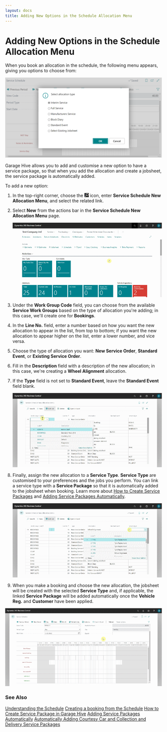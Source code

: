 ```yaml
---
layout: docs
title: Adding New Options in the Schedule Allocation Menu
---
```

# Adding New Options in the Schedule Allocation Menu

When you book an allocation in the schedule, the following menu appears, giving you options to choose from:

   ![](media/garagehive-schedule-allocation-menu1.png)

Garage Hive allows you to add and customise a new option to have a service package, so that when you add the allocation and create a jobsheet, the service package is automatically added.

To add a new option:
1. In the top-right corner, choose the ![](media/search_icon.png) icon, enter **Service Schedule New Allocation Menu**, and select the related link.
2. Select **New** from the actions bar in the **Service Schedule New Allocation Menu** page.

   ![](media/garagehive-schedule-allocation-menu2.gif)

3. Under the **Work Group Code** field, you can choose from the available **Service Work Groups** based on the type of allocation you're adding; in this case, we'll create one for **Bookings**.
4. In the **Line No.** field, enter a number based on how you want the new allocation to appear in the list, from top to bottom; if you want the new allocation to appear higher on the list, enter a lower number, and vice versa.
5. Choose the type of allocation you want: **New Service Order**, **Standard Event**, or **Existing Service Order**.
6. Fill in the **Description** field with a description of the new allocation; in this case, we're creating a **Wheel Alignment** allocation.
7. If the **Type** field is not set to **Standard Event**, leave the **Standard Event** field blank.

   ![](media/garagehive-schedule-allocation-menu3.gif)

8. Finally, assign the new allocation to a **Service Type**. **Service Type** are customised to your preferences and the jobs you perform. You can link a service type with a **Service Package** so that it is automatically added to the jobsheet when booking. Learn more about [How to Create Service Packages](garagehive-service-packages.html) and [Adding Service Packages Automatically](garagehive-automatically-adding-service-packages.html).

   ![](media/garagehive-schedule-allocation-menu4.gif)

9.  When you make a booking and choose the new allocation, the jobsheet will be created with the selected **Service Type** and, if applicable, the linked **Service Package** will be added automatically once the **Vehicle Reg.** and **Customer** have been applied.

   ![](media/garagehive-schedule-allocation-menu5.gif)


### **See Also**

[Understanding the Schedule](garagehive-understanding-the-schedule.html)
[Creating a booking from the Schedule](garagehive-create-a-booking.html)
[How to Create Service Package in Garage Hive](garagehive-service-packages.html)
[Adding Service Packages Automatically](garagehive-automatically-adding-service-packages.html)
[Automatically Adding Courtesy Car and Collection and Delivery Service Packages](garagehive-service-package-automatically-adding-courtesy-car-and-collection-and-delivery-service-packages.html)